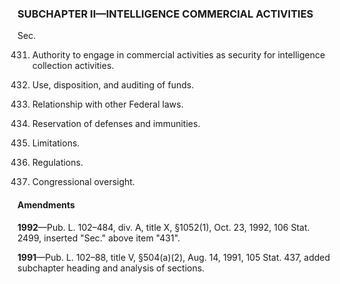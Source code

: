 ### SUBCHAPTER II—INTELLIGENCE COMMERCIAL ACTIVITIES ###

Sec.

431. Authority to engage in commercial activities as security for intelligence collection activities.

432. Use, disposition, and auditing of funds.

433. Relationship with other Federal laws.

434. Reservation of defenses and immunities.

435. Limitations.

436. Regulations.

437. Congressional oversight.

#### Amendments ####

**1992**—Pub. L. 102–484, div. A, title X, §1052(1), Oct. 23, 1992, 106 Stat. 2499, inserted "Sec." above item "431".

**1991**—Pub. L. 102–88, title V, §504(a)(2), Aug. 14, 1991, 105 Stat. 437, added subchapter heading and analysis of sections.